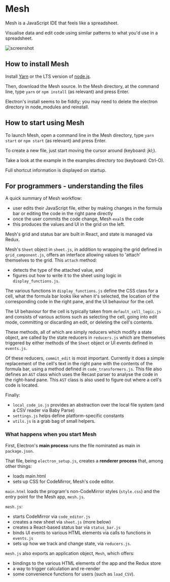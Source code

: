 # Mesh

Mesh is a JavaScript IDE that feels like a spreadsheet. 

Visualise data and edit code using similar patterns to what you'd use in a spreadsheet.

![screenshot](https://cloud.githubusercontent.com/assets/777010/24078505/9693f64e-0cc3-11e7-8b2e-0433483569ec.png)

## How to install Mesh

Install [Yarn](https://yarnpkg.com/en/docs/install) or the LTS version of [node.js](https://nodejs.org/en/download/).

Then, download the Mesh source. In the Mesh directory, at the command line, type `yarn` or `npm install` (as relevant) and press Enter.

Electron's install seems to be fiddly; you may need to delete the electron directory in node_modules and reinstall.

## How to start using Mesh

To launch Mesh, open a command line in the Mesh directory, type `yarn start` or `npm start` (as relevant) and press Enter.

To create a new file, just start moving the cursor around (keyboard: jkl;).

Take a look at the example in the examples directory too (keyboard: Ctrl-O).

Full shortcut information is displayed on startup.

## For programmers - understanding the files

A quick summary of Mesh workflow:

- user edits their JavaScript file, either by making changes in the formula bar or editing the code in the right pane directly
- once the user commits the code change, Mesh `eval`s the code
- this produces the values and UI in the grid on the left.

Mesh's grid and status bar are built in React, and state is managed via Redux.

Mesh's `Sheet` object in `sheet.js`, in addition to wrapping the grid defined in `grid_component.js`, offers an interface allowing values to 'attach' themselves to the grid. This `attach` method:

- detects the type of the attached value, and 
- figures out how to write it to the sheet using logic in `display_functions.js`.

The various functions in `display_functions.js` define the CSS class for a cell, what the formula bar looks like when it's selected, the location of the corresponding code in the right pane, and the UI behaviour for the cell.

The UI behaviour for the cell is typically taken from `default_cell_logic.js` and consists of various actions such as selecting the cell, going into edit mode, committing or discarding an edit, or deleting the cell's contents. 

These methods, all of which are simply reducers which modify a state object, are called by the state reducers in `reducers.js` which are themselves triggered by either methods of the `Sheet` object or UI events defined in `events.js`.

Of these reducers, `commit_edit` is most important. Currently it does a simple replacement of the cell's text in the right pane with the contents of the formula bar, using a method defined in `code_transformers.js`. This file also defines an `AST` class which uses the Recast parser to analyse the code in the right-hand pane. This `AST` class is also used to figure out where a cell's code is located.

Finally:

- `local_code_io.js` provides an abstraction over the local file system (and a CSV reader via Baby Parse)
- `settings.js` helps define platform-specific constants
- `utils.js` is a grab bag of small helpers.

### What happens when you start Mesh

First, Electron's **main process** runs the file nominated as main in `package.json`.

That file, being `electron_setup.js`, creates a **renderer process** that, among other things:

- loads main.html
- sets up CSS for CodeMirror, Mesh's code editor.

`main.html` loads the program's non-CodeMirror styles (`style.css`) and the entry point for the Mesh app, `mesh.js`.

`mesh.js`:

- starts CodeMirror via `code_editor.js`
- creates a new sheet via `sheet.js` (more below)
- creates a React-based status bar via `status_bar.js`
- binds UI events to various HTML elements via calls to functions in `events.js`
- sets up how we track and change state, via `reducers.js`.

`mesh.js` also exports an application object, `Mesh`, which offers:

- bindings to the various HTML elements of the app and the Redux store
- a way to trigger calculation and re-render
- some convenience functions for users (such as `load_CSV`).